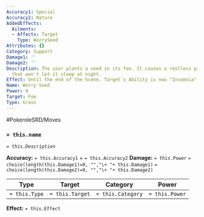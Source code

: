```yaml
---
Accuracy1: Special
Accuracy2: Nature
AddedEffects:
  Ailments:
  - Affects: Target
    Type: WorrySeed
Attributes: {}
Category: Support
Damage1: ''
Damage2: ''
Description: The user plants a seed in its foe. It causes a restless preoccupation
  that won't let it sleep at night.
Effect: Until the end of the Scene. Target's Ability is now "Insomnia".
Name: Worry Seed
Power: 0
Target: Foe
Type: Grass
---
```


#PokeroleSRD/Moves

### `= this.name` 
*`= this.Description`*

**Accuracy:** `= this.Accuracy1` + `= this.Accuracy2`
**Damage:** `= this.Power` `= choice(length(this.Damage1)=0, "","\+ "+ this.Damage1)` `= choice(length(this.Damage2)=0, "","\+ "+ this.Damage2)`

| Type          | Target          | Category          | Power          |
| ------------- | --------------- | ----------------  | -------------- |
| `= this.Type` | `= this.Target` | `= this.Category` | `= this.Power` | 

**Effect:** `= this.Effect`